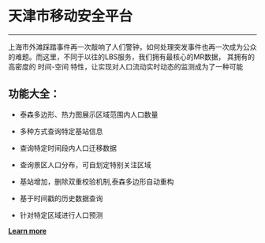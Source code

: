 # 天津市移动安全平台 #

----------
上海市外滩踩踏事件再一次敲响了人们警钟，如何处理突发事件也再一次成为公众的难题。而这里，不同于以往的LBS服务，我们拥有最核心的MR数据， 其拥有的高密度的 时间-空间 特性，让实现对人口流动实时动态的监测成为了一种可能

##  功能大全： ##

- 泰森多边形、热力图展示区域范围内人口数量

- 多种方式查询特定基站信息

- 查询特定时间段内人口迁移数据

- 查询景区人口分布，可自划定特别关注区域

- 基站增加，删除双重校验机制,泰森多边形自动重构

- 基于时间戳的历史数据查询

- 针对特定区域进行人口预测

**[Learn more](166.111.68.66:18080/TianjinMaven)**